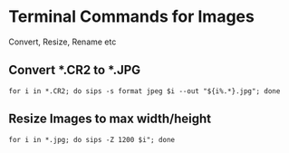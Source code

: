 # Terminal Commands for Images
Convert, Resize, Rename etc


## Convert *.CR2 to *.JPG
```
for i in *.CR2; do sips -s format jpeg $i --out "${i%.*}.jpg"; done
```

## Resize Images to max width/height 
```
for i in *.jpg; do sips -Z 1200 $i"; done
```
